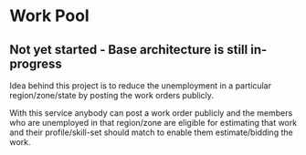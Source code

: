 # Work Pool


## Not yet started - Base architecture is still in-progress
Idea behind this project is to reduce the unemployment in a particular region/zone/state by posting the work orders publicly.

With this service anybody can post a work order publicly and the members who are unemployed in that region/zone are eligible for estimating that work and their profile/skill-set should match to enable them estimate/bidding the work.


